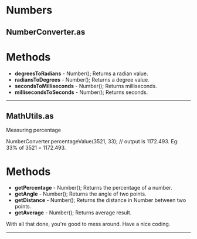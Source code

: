 <h1>Numbers</h1>
<h2>NumberConverter.as</h2>


<h1>Methods</h1>

* <strong>degreesToRadians</strong> - Number(); Returns a radian value.
* <strong>radiansToDegrees</strong> - Number(); Returns a degree value.
* <strong>secondsToMilliseconds</strong> - Number(); Returns milliseconds.
* <strong>millisecondsToSeconds</strong> - Number(); Returns seconds.


------------------------------------------------------------------------------------------------------------------------------


<h2>MathUtils.as</h2>


<p>Measuring percentage</p>
	NumberConverter.percentageValue(3521, 33); // output is 1172.493. Eg: 33% of 3521 = 1172.493.


<h1>Methods</h1>

* <strong>getPercentage</strong> - Number(); Returns the percentage of a number.
* <strong>getAngle</strong> - Number(); Returns the angle of two points.
* <strong>getDistance</strong> - Number(); Returns the distance in Number between two points.
* <strong>getAverage</strong> - Number(); Returns average result.


With all that done, you're good to mess around. Have a nice coding.

------------------------------------------------------------------------------------------------------------------------------
